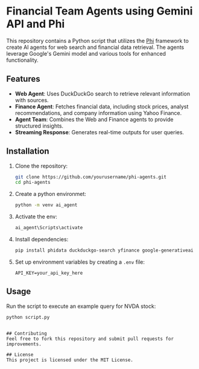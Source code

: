 # Financial Team Agents using Gemini API and Phi

This repository contains a Python script that utilizes the [Phi](https://github.com/hwchase17/phi) framework to create AI agents for web search and financial data retrieval. The agents leverage Google's Gemini model and various tools for enhanced functionality.

## Features
- **Web Agent**: Uses DuckDuckGo search to retrieve relevant information with sources.
- **Finance Agent**: Fetches financial data, including stock prices, analyst recommendations, and company information using Yahoo Finance.
- **Agent Team**: Combines the Web and Finance agents to provide structured insights.
- **Streaming Response**: Generates real-time outputs for user queries.

## Installation

1. Clone the repository:
   ```sh
   git clone https://github.com/yourusername/phi-agents.git
   cd phi-agents
   ```

3. Create a python environmet:
   ```sh
   python -m venv ai_agent
   ```
4. Activate the env:
   ```sh
   ai_agent\Scripts\activate
   ```
4. Install dependencies:
   ```sh
   pip install phidata duckduckgo-search yfinance google-generativeai dotenv
   ```

5. Set up environment variables by creating a `.env` file:
   ```
   API_KEY=your_api_key_here
   ```

## Usage

Run the script to execute an example query for NVDA stock:
```sh
python script.py
```

```

## Contributing
Feel free to fork this repository and submit pull requests for improvements.

## License
This project is licensed under the MIT License.


